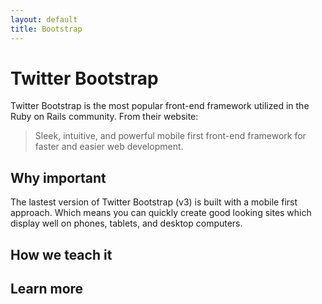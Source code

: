 ```yaml
---
layout: default
title: Bootstrap
---
```


Twitter Bootstrap
===

Twitter Bootstrap is the most popular front-end framework utilized in the Ruby on Rails community. From their website:

> Sleek, intuitive, and powerful mobile first front-end framework for faster and easier web development.

Why important
---

The lastest version of Twitter Bootstrap (v3) is built with a mobile first approach.  Which means you can quickly create good looking sites which display well on phones, tablets, and desktop computers.


How we teach it
---


Learn more
---

